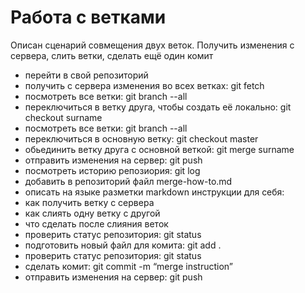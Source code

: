 # Работа с ветками
Описан сценарий совмещения двух веток.
Получить изменения с сервера, слить ветки, сделать ещё один комит

- перейти в свой репозиторий
- получить с сервера изменения во всех ветках: git fetch
- посмотреть все ветки: git branch --all
- переключиться в ветку друга, чтобы создать её локально: git checkout surname
- посмотреть все ветки: git branch --all
- переключиться в основную ветку: git checkout master
- обьединить ветку друга с основной веткой: git merge surname
- отправить изменения на сервер: git push
- посмотреть историю репозиория: git log
- добавить в репозиторий файл merge-how-to.md
- описать на языке разметки markdown инструкции для себя:
- как получить ветку с сервера
- как слиять одну ветку с другой
- что сделать после слияния веток
- проверить статус репозитория: git status
- подготовить новый файл для комита: git add .
- проверить статус репозитория: git status
- сделать комит: git commit -m “merge instruction”
- отправить изменения на сервер: git push


